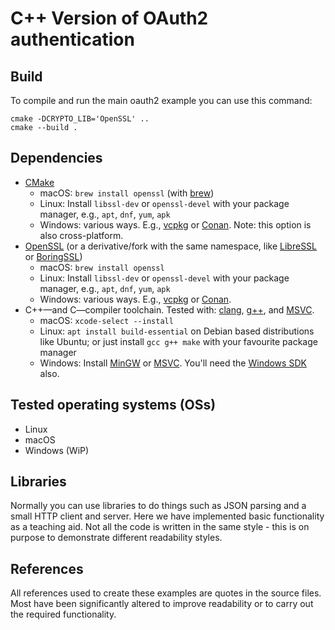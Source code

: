C++ Version of OAuth2 authentication
====================================

## Build

To compile and run the main oauth2 example you can use this command:

```
cmake -DCRYPTO_LIB='OpenSSL' ..
cmake --build .
```

## Dependencies

  - [CMake](https://cmake.org)
    - macOS: `brew install openssl` (with [brew](https://brew.sh))
    - Linux: Install `libssl-dev` or `openssl-devel` with your package manager, e.g., `apt`, `dnf`, `yum`, `apk`
    - Windows: various ways. E.g., [vcpkg](https://github.com/microsoft/vcpkg) or [Conan](https://conan.io). Note: this option is also cross-platform.
  - [OpenSSL](https://www.openssl.org) (or a derivative/fork with the same namespace, like [LibreSSL](https://www.libressl.org) or [BoringSSL](https://boringssl.googlesource.com/boringssl))
    - macOS: `brew install openssl`
    - Linux: Install `libssl-dev` or `openssl-devel` with your package manager, e.g., `apt`, `dnf`, `yum`, `apk`
    - Windows: various ways. E.g., [vcpkg](https://github.com/microsoft/vcpkg) or [Conan](https://conan.io). 
  - C++—and C—compiler toolchain. Tested with: [clang](https://clang.llvm.org), [g++](https://gcc.gnu.org), and [MSVC](https://docs.microsoft.com/en-us/cpp).
    - macOS: `xcode-select --install`
    - Linux: `apt install build-essential` on Debian based distributions like Ubuntu; or just install `gcc g++ make` with your favourite package manager
    - Windows: Install [MinGW](http://mingw-w64.org) or [MSVC](https://docs.microsoft.com/en-us/cpp). You'll need the [Windows SDK](https://developer.microsoft.com/en-us/windows/downloads/windows-10-sdk) also.

## Tested operating systems (OSs)

  - Linux
  - macOS
  - Windows (WiP)

## Libraries

Normally you can use libraries to do things such as JSON parsing and a small HTTP client and server.
Here we have implemented basic functionality as a teaching aid.
Not all the code is written in the same style - this is on purpose to demonstrate different readability styles.

## References

All references used to create these examples are quotes in the source files.
Most have been significantly altered to improve readability or to carry out the required functionality.
